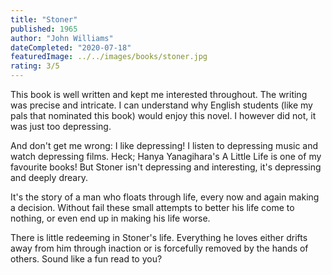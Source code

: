 ```yaml
---
title: "Stoner"
published: 1965
author: "John Williams"
dateCompleted: "2020-07-18"
featuredImage: ../../images/books/stoner.jpg
rating: 3/5
---
```


This book is well written and kept me interested throughout. The writing was
precise and intricate. I can understand why English students (like my pals that 
nominated this book) would enjoy this novel. I however did not, it was just too 
depressing.

And don't get me wrong: I like depressing! I listen to depressing music and
watch depressing films. Heck; Hanya Yanagihara's A Little Life is one of my 
favourite books! But Stoner isn't depressing and interesting, it's depressing 
and deeply dreary.

It's the story of a man who floats through life, every now and again making a
decision. Without fail these small attempts to better his life come to nothing,
or even end up in making his life worse.

There is little redeeming in Stoner's life. Everything he loves either drifts
away from him through inaction or is forcefully removed by the hands of others.
Sound like a fun read to you?

